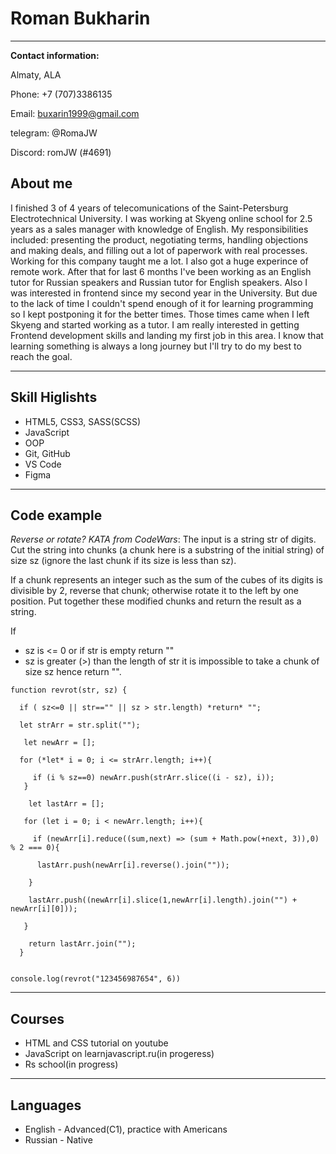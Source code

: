 # Roman Bukharin

********************
**Contact information:**

Almaty, ALA 
                                                                   
Phone: +7 (707)3386135

Email: buxarin1999@gmail.com


telegram: @RomaJW


Discord: romJW (#4691)


## About me
I finished 3 of 4 years of telecomunications of the Saint-Petersburg Electrotechnical University. I was working at Skyeng online school for 2.5 years as a sales manager with knowledge of English. My responsibilities included: presenting the product, negotiating terms, handling objections and making deals, and filling out a lot of paperwork with real processes. Working for this company taught me a lot. I also got a huge experince of remote work.
After that for last 6 months I've been working as an English tutor for Russian speakers and Russian tutor for English speakers. Also I was interested in frontend since my second year in the University. But due to the lack of time I couldn't spend enough of it for learning programming so I kept postponing it for the better times. Those times came when I left Skyeng and started working as a tutor. I am really interested in getting Frontend development skills and landing my first job in this area. 
I know that learning something is always a long journey but I'll try to do my best to reach the goal.

******************************************


## Skill Higlishts
*	HTML5, CSS3, SASS(SCSS)      
* JavaScript
*	OOP 
*	Git, GitHub
* VS Code
*	Figma

*************************************************

## Code example
*Reverse or rotate? KATA from CodeWars*:
The input is a string str of digits. Cut the string into chunks (a chunk here is a substring of the initial string) of size sz (ignore the last chunk if its size is less than sz).

If a chunk represents an integer such as the sum of the cubes of its digits is divisible by 2, reverse that chunk; otherwise rotate it to the left by one position. Put together these modified chunks and return the result as a string.

If

* sz is <= 0 or if str is empty return ""
* sz is greater (>) than the length of str it is impossible to take a chunk of size sz hence return "".


```
function revrot(str, sz) {
  
  if ( sz<=0 || str=="" || sz > str.length) *return* "";

  let strArr = str.split("");

   let newArr = [];

  for (*let* i = 0; i <= strArr.length; i++){

     if (i % sz==0) newArr.push(strArr.slice((i - sz), i));
   }

    let lastArr = [];

   for (let i = 0; i < newArr.length; i++){

     if (newArr[i].reduce((sum,next) => (sum + Math.pow(+next, 3)),0) % 2 === 0){

      lastArr.push(newArr[i].reverse().join(""));

    }

    lastArr.push((newArr[i].slice(1,newArr[i].length).join("") + newArr[i][0]));
     
   }
    
    return lastArr.join("");
  }


console.log(revrot("123456987654", 6))

```
**********************

## Courses

* HTML and CSS tutorial on youtube
* JavaScript on learnjavascript.ru(in progeress)
* Rs school(in progress)

******************************

## Languages

* English - Advanced(C1), practice with Americans
* Russian - Native
